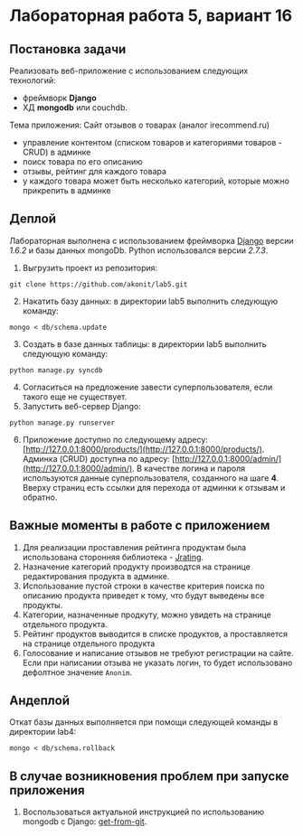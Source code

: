 Лабораторная работа 5, вариант 16
=================================

Постановка задачи
-----------------

Реализовать веб-приложение с использованием следующих технологий: 

- фреймворк **Django**
- ХД **mongodb** или couchdb.

Тема приложения: Сайт отзывов о товарах (аналог irecommend.ru)

- управление контентом (списком товаров и категориями товаров - CRUD) в админке
- поиск товара по его описанию
- отзывы, рейтинг для каждого товара
- у каждого товара может быть несколько категорий, которые можно прикрепить в админке

Деплой
------

Лабораторная выполнена с использованием фреймворка [Django](http://djbook.ru/rel1.6/) версии *1.6.2* и базы данных mongoDb. Python использовался версии *2.7.3*.

1. Выгрузить проект из репозитория:

  ```shell
  git clone https://github.com/akonit/lab5.git
  ```
2. Накатить базу данных: в директории lab5 выполнить следующую команду:

  ```shell
  mongo < db/schema.update
  ```
3. Создать в базе данных таблицы: в директории lab5 выполнить следующую команду:

  ```shell
  python manage.py syncdb
  ```
4. Согласиться на предложение завести суперпользователя, если такого еще не существует.
5. Запустить веб-сервер Django:

  ```shell
  python manage.py runserver
  ```
6. Приложение доступно по следующему адресу: [http://127.0.0.1:8000/products/](http://127.0.0.1:8000/products/).
Админка (CRUD) доступна по адресу: [http://127.0.0.1:8000/admin/](http://127.0.0.1:8000/admin/). В качестве логина и пароля используются данные суперпользователя, созданного на шаге **4**. Вверху страниц есть ссылки для перехода от админки к отзывам и обратно.

Важные моменты в работе с приложением
-------------------------------------

1. Для реализации проставления рейтинга продуктам была использована сторонняя библиотека - [Jrating](http://www.myjqueryplugins.com/jquery-plugin/jrating).
2. Назначение категорий продукту производтся на странице редактирования продукта в админке.
3. Использование пустой строки в качестве критерия поиска по описанию продукта приведет к тому, что будут выведены все продукты.
4. Категории, назначенные продкуту, можно увидеть на странице отдельного продукта.
5. Рейтинг продуктов выводится в списке продуктов, а проставляется на странице отдельного продукта
6. Голосование и написание отзывов не требуют регистрации на сайте. Если при написании отзыва не указать логин, то будет использовано дефолтное значение `Anonim`.

Андеплой
--------

Откат базы данных выполняется при помощи следующей команды в директории lab4:

  ```shell
  mongo < db/schema.rollback
  ```

В случае возникновения проблем при запуске приложения
-----------------------------------------------------

1. Воспользоваться актуальной инструкцией по использованию mongodb с Django: [get-from-git](https://django-mongodb-engine.readthedocs.org/en/latest/topics/setup.html).

